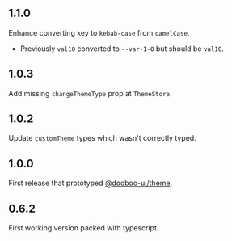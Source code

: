 ## 1.1.0

Enhance converting key to `kebab-case` from `camelCase`.
- Previously `val10` converted to `--var-1-0` but should be `val10`.

## 1.0.3

Add missing `changeThemeType` prop at `ThemeStore`.

## 1.0.2

Update `customTheme` types which wasn't correctly typed.

## 1.0.0

First release that prototyped [@dooboo-ui/theme](https://www.npmjs.com/package/@dooboo-ui/theme).

## 0.6.2

First working version packed with typescript.
